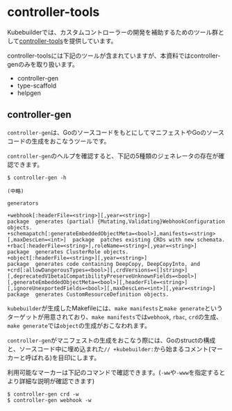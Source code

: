 # controller-tools

Kubebuilderでは、カスタムコントローラーの開発を補助するためのツール群として[controller-tools](https://github.com/kubernetes-sigs/controller-tools)を提供しています。

controller-toolsには下記のツールが含まれていますが、本資料ではcontroller-genのみを取り扱います。

- controller-gen
- type-scaffold
- helpgen

##  controller-gen

`controller-gen`は、GoのソースコードをもとにしてマニフェストやGoのソースコードの生成をおこなうツールです。

`controller-gen`のヘルプを確認すると、下記の5種類のジェネレータの存在が確認できます。

```
$ controller-gen -h

(中略)

generators

+webhook[:headerFile=<string>][,year=<string>]                                          package  generates (partial) {Mutating,Validating}WebhookConfiguration objects.
+schemapatch[:generateEmbeddedObjectMeta=<bool>],manifests=<string>[,maxDescLen=<int>]  package  patches existing CRDs with new schemata.
+rbac[:headerFile=<string>],roleName=<string>[,year=<string>]                           package  generates ClusterRole objects.
+object[:headerFile=<string>][,year=<string>]                                           package  generates code containing DeepCopy, DeepCopyInto, and
+crd[:allowDangerousTypes=<bool>][,crdVersions=<[]string>][,deprecatedV1beta1CompatibilityPreserveUnknownFields=<bool>][,generateEmbeddedObjectMeta=<bool>][,headerFile=<string>][,ignoreUnexportedFields=<bool>][,maxDescLen=<int>][,year=<string>]  package  generates CustomResourceDefinition objects.
```

`kubebuilder`が生成したMakefileには、`make manifests`と`make generate`というターゲットが用意されており、`make manifests`では`webhook`, `rbac`, `crd`の生成、`make generate`では`object`の生成がおこなわれます。

`controller-gen`がマニフェストの生成をおこなう際には、Goのstructの構成と、ソースコード中に埋め込まれた`// +kubebuilder:`から始まるコメント(マーカーと呼ばれる)を目印にします。

利用可能なマーカーは下記のコマンドで確認できます。(`-ww`や`-www`を指定するとより詳細な説明が確認できます)

```console
$ controller-gen crd -w
$ controller-gen webhook -w
```

